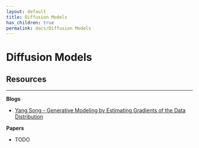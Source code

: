 ```yaml
---
layout: default
title: Diffusion Models
has_children: true
permalink: docs/Diffusion Models
---
```

# Diffusion Models

## Resources

---

**Blogs**
- [Yang Song - Generative Modeling by Estimating Gradients of the Data Distribution](https://yang-song.net/blog/2021/score/)

**Papers**
- TODO

<!-- - [Cornell CS 6210 Matrix Computations](https://www.cs.cornell.edu/courses/cs6210/2022fa/schedule.html)
- [Harvard AM 205 Advanced Scientific Computing: Numerical Methods](https://people.math.wisc.edu/~chr/am205/index.html)
    - [Youtube Lecture Video](https://www.youtube.com/playlist?list=PL43IQ71lgJytIqhiJ6v5lNswFKeQ9952K)
    - covers basic numerical linear algebra, differential equations, eigenvalues & matrix-free iterative methods
- [Harvard AM 225 Advanced Scientific Computing: Numerical Methods II](https://people.math.wisc.edu/~chr/am225/index.html)
    - covers basic advanced ODE integration methods, Krylov subspace methods, finite-element & finite volume methods
 -->
